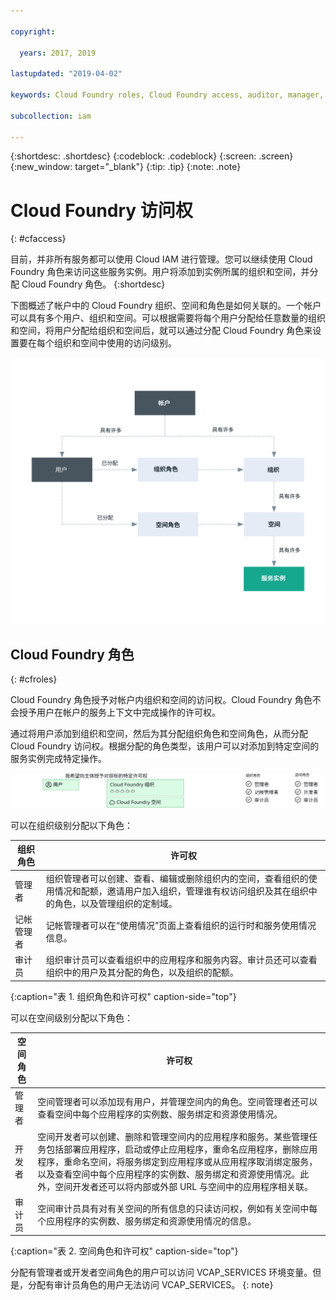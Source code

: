```yaml
---

copyright:

  years: 2017, 2019

lastupdated: "2019-04-02"

keywords: Cloud Foundry roles, Cloud Foundry access, auditor, manager, developer, billing manager

subcollection: iam

---
```


{:shortdesc: .shortdesc}
{:codeblock: .codeblock}
{:screen: .screen}
{:new_window: target="_blank"}
{:tip: .tip}
{:note: .note}

# Cloud Foundry 访问权
{: #cfaccess}

目前，并非所有服务都可以使用 Cloud IAM 进行管理。您可以继续使用 Cloud Foundry 角色来访问这些服务实例。用户将添加到实例所属的组织和空间，并分配 Cloud Foundry 角色。
{:shortdesc}

下图概述了帐户中的 Cloud Foundry 组织、空间和角色是如何关联的。一个帐户可以具有多个用户、组织和空间。可以根据需要将每个用户分配给任意数量的组织和空间，将用户分配给组织和空间后，就可以通过分配 Cloud Foundry 角色来设置要在每个组织和空间中使用的访问级别。

![使用帐户中的 Cloud Foundry 组织和空间进行访问](images/cf-diagram.svg "如何使用 Cloud Foundry 组织、空间和角色使帐户中的访问权生效")

## Cloud Foundry 角色
{: #cfroles}

Cloud Foundry 角色授予对帐户内组织和空间的访问权。Cloud Foundry 角色不会授予用户在帐户的服务上下文中完成操作的许可权。

通过将用户添加到组织和空间，然后为其分配组织角色和空间角色，从而分配 Cloud Foundry 访问权。根据分配的角色类型，该用户可以对添加到特定空间的服务实例完成特定操作。

![Cloud Foundry 访问权](images/CF.svg "为用户分配对 Cloud Foundry 组织和空间的访问权")

可以在组织级别分配以下角色：

|组织角色|许可权|
|-------------------|-------------|
|管理者|组织管理者可以创建、查看、编辑或删除组织内的空间，查看组织的使用情况和配额，邀请用户加入组织，管理谁有权访问组织及其在组织中的角色，以及管理组织的定制域。|
|记帐管理者|记帐管理者可以在“使用情况”页面上查看组织的运行时和服务使用情况信息。|
|审计员|组织审计员可以查看组织中的应用程序和服务内容。审计员还可以查看组织中的用户及其分配的角色，以及组织的配额。|
{:caption="表 1. 组织角色和许可权" caption-side="top"}

可以在空间级别分配以下角色：

|空间角色|许可权|
|------------|-------------|
|管理者|空间管理者可以添加现有用户，并管理空间内的角色。空间管理者还可以查看空间中每个应用程序的实例数、服务绑定和资源使用情况。|
|开发者|空间开发者可以创建、删除和管理空间内的应用程序和服务。某些管理任务包括部署应用程序，启动或停止应用程序，重命名应用程序，删除应用程序，重命名空间，将服务绑定到应用程序或从应用程序取消绑定服务，以及查看空间中每个应用程序的实例数、服务绑定和资源使用情况。此外，空间开发者还可以将内部或外部 URL 与空间中的应用程序相关联。|
|审计员|空间审计员具有对有关空间的所有信息的只读访问权，例如有关空间中每个应用程序的实例数、服务绑定和资源使用情况的信息。|
{:caption="表 2. 空间角色和许可权" caption-side="top"}

分配有管理者或开发者空间角色的用户可以访问 VCAP_SERVICES 环境变量。但是，分配有审计员角色的用户无法访问 VCAP_SERVICES。
{: note}
